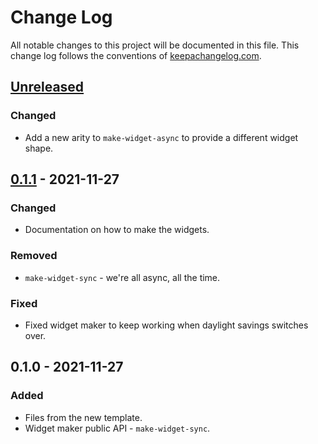 # Change Log
All notable changes to this project will be documented in this file. This change log follows the conventions of [keepachangelog.com](http://keepachangelog.com/).

## [Unreleased]
### Changed
- Add a new arity to `make-widget-async` to provide a different widget shape.

## [0.1.1] - 2021-11-27
### Changed
- Documentation on how to make the widgets.

### Removed
- `make-widget-sync` - we're all async, all the time.

### Fixed
- Fixed widget maker to keep working when daylight savings switches over.

## 0.1.0 - 2021-11-27
### Added
- Files from the new template.
- Widget maker public API - `make-widget-sync`.

[Unreleased]: https://github.com/your-name/hospital-prop-based-test/compare/0.1.1...HEAD
[0.1.1]: https://github.com/your-name/hospital-prop-based-test/compare/0.1.0...0.1.1
